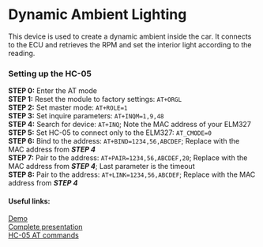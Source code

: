 # Dynamic Ambient Lighting

This device is used to create a dynamic ambient inside the car.
It connects to the ECU and retrieves the RPM and set the interior light according to the reading.

### Setting up the HC-05

  __STEP 0:__ Enter the AT mode<br>
  __STEP 1:__ Reset the module to factory settings: `AT+ORGL`<br>
  __STEP 2:__ Set master mode: `AT+ROLE=1`<br>
  __STEP 3:__ Set inquire parameters: `AT+INQM=1,9,48`<br>
  __STEP 4:__ Search for device: `AT+INQ`; Note the MAC address of your ELM327<br>
  __STEP 5:__ Set HC-05 to connect only to the ELM327: `AT_CMODE=0`<br>
  __STEP 6:__ Bind to the address: `AT+BIND=1234,56,ABCDEF`; Replace with the MAC address from ___STEP 4___<br>
  __STEP 7:__ Pair to the address: `AT+PAIR=1234,56,ABCDEF,20`; Replace with the MAC address from ___STEP 4___; Last parameter is the timeout<br>
  __STEP 8:__ Pair to the address: `AT+LINK=1234,56,ABCDEF`; Replace with the MAC address from ___STEP 4___<br>

#### Useful links:
[Demo](https://youtu.be/XGqhdCEtTjM)<br>
[Complete presentation](https://youtu.be/HCErRKVjjb4)<br>
[HC-05 AT commands](https://s3-sa-east-1.amazonaws.com/robocore-lojavirtual/709/HC-05_ATCommandSet.pdf)<br>
